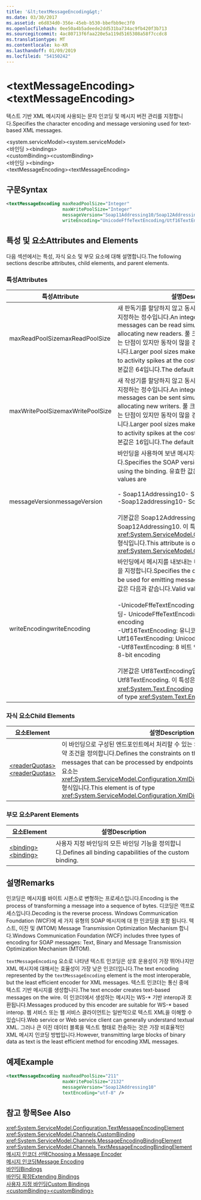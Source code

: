 ```yaml
---
title: '&lt;textMessageEncoding&gt;'
ms.date: 03/30/2017
ms.assetid: e6d834d0-356e-45eb-b530-bbefbb9ec3f0
ms.openlocfilehash: 0ee50a4b5adeede2dd531ba734ac9fb420f3b713
ms.sourcegitcommit: 4ac80713f6faa220e5a119d5165308a58f7ccdc8
ms.translationtype: MT
ms.contentlocale: ko-KR
ms.lasthandoff: 01/09/2019
ms.locfileid: "54150242"
---
```

# <a name="lttextmessageencodinggt"></a><span data-ttu-id="edd15-102">&lt;textMessageEncoding&gt;</span><span class="sxs-lookup"><span data-stu-id="edd15-102">&lt;textMessageEncoding&gt;</span></span>
<span data-ttu-id="edd15-103">텍스트 기반 XML 메시지에 사용되는 문자 인코딩 및 메시지 버전 관리를 지정합니다.</span><span class="sxs-lookup"><span data-stu-id="edd15-103">Specifies the character encoding and message versioning used for text-based XML messages.</span></span>  
  
 <span data-ttu-id="edd15-104">\<system.serviceModel></span><span class="sxs-lookup"><span data-stu-id="edd15-104">\<system.serviceModel></span></span>  
<span data-ttu-id="edd15-105">\<바인딩 ></span><span class="sxs-lookup"><span data-stu-id="edd15-105">\<bindings></span></span>  
<span data-ttu-id="edd15-106">\<customBinding></span><span class="sxs-lookup"><span data-stu-id="edd15-106">\<customBinding></span></span>  
<span data-ttu-id="edd15-107">\<바인딩 ></span><span class="sxs-lookup"><span data-stu-id="edd15-107">\<binding></span></span>  
<span data-ttu-id="edd15-108">\<textMessageEncoding></span><span class="sxs-lookup"><span data-stu-id="edd15-108">\<textMessageEncoding></span></span>  
  
## <a name="syntax"></a><span data-ttu-id="edd15-109">구문</span><span class="sxs-lookup"><span data-stu-id="edd15-109">Syntax</span></span>  
  
```xml  
<textMessageEncoding maxReadPoolSize="Integer"
                     maxWritePoolSize="Integer"
                     messageVersion="Soap11Addressing10/Soap12Addressing10"
                     writeEncoding="UnicodeFffeTextEncoding/Utf16TextEncoding/Utf8TextEncoding" />
```  
  
## <a name="attributes-and-elements"></a><span data-ttu-id="edd15-110">특성 및 요소</span><span class="sxs-lookup"><span data-stu-id="edd15-110">Attributes and Elements</span></span>  
 <span data-ttu-id="edd15-111">다음 섹션에서는 특성, 자식 요소 및 부모 요소에 대해 설명합니다.</span><span class="sxs-lookup"><span data-stu-id="edd15-111">The following sections describe attributes, child elements, and parent elements.</span></span>  
  
### <a name="attributes"></a><span data-ttu-id="edd15-112">특성</span><span class="sxs-lookup"><span data-stu-id="edd15-112">Attributes</span></span>  
  
|<span data-ttu-id="edd15-113">특성</span><span class="sxs-lookup"><span data-stu-id="edd15-113">Attribute</span></span>|<span data-ttu-id="edd15-114">설명</span><span class="sxs-lookup"><span data-stu-id="edd15-114">Description</span></span>|  
|---------------|-----------------|  
|<span data-ttu-id="edd15-115">maxReadPoolSize</span><span class="sxs-lookup"><span data-stu-id="edd15-115">maxReadPoolSize</span></span>|<span data-ttu-id="edd15-116">새 판독기를 할당하지 않고 동시에 읽을 수 있는 메시지 수를 지정하는 정수입니다.</span><span class="sxs-lookup"><span data-stu-id="edd15-116">An integer that specifies how many messages can be read simultaneously without allocating new readers.</span></span> <span data-ttu-id="edd15-117">풀 크기가 커지면 작업 집합이 커지는 단점이 있지만 동작이 많을 경우의 시스템 안정성이 높아집니다.</span><span class="sxs-lookup"><span data-stu-id="edd15-117">Larger pool sizes make the system more tolerant to activity spikes at the cost of a larger working set.</span></span> <span data-ttu-id="edd15-118">기본값은 64입니다.</span><span class="sxs-lookup"><span data-stu-id="edd15-118">The default is 64.</span></span>|  
|<span data-ttu-id="edd15-119">maxWritePoolSize</span><span class="sxs-lookup"><span data-stu-id="edd15-119">maxWritePoolSize</span></span>|<span data-ttu-id="edd15-120">새 작성기를 할당하지 않고 동시에 보낼 수 있는 메시지 수를 지정하는 정수입니다.</span><span class="sxs-lookup"><span data-stu-id="edd15-120">An integer that specifies how many messages can be sent simultaneously without allocating new writers.</span></span> <span data-ttu-id="edd15-121">풀 크기가 커지면 작업 집합이 커지는 단점이 있지만 동작이 많을 경우의 시스템 안정성이 높아집니다.</span><span class="sxs-lookup"><span data-stu-id="edd15-121">Larger pool sizes make the system more tolerant to activity spikes at the cost of a larger working set.</span></span> <span data-ttu-id="edd15-122">기본값은 16입니다.</span><span class="sxs-lookup"><span data-stu-id="edd15-122">The default is 16.</span></span>|  
|<span data-ttu-id="edd15-123">messageVersion</span><span class="sxs-lookup"><span data-stu-id="edd15-123">messageVersion</span></span>|<span data-ttu-id="edd15-124">바인딩을 사용하여 보낸 메시지의 SOAP 버전을 지정합니다.</span><span class="sxs-lookup"><span data-stu-id="edd15-124">Specifies the SOAP version of the messages sent using the binding.</span></span> <span data-ttu-id="edd15-125">유효한 값은 다음과 같습니다.</span><span class="sxs-lookup"><span data-stu-id="edd15-125">Valid values are</span></span><br /><br /> <span data-ttu-id="edd15-126">-   Soap11Addressing10</span><span class="sxs-lookup"><span data-stu-id="edd15-126">-   Soap11Addressing10</span></span><br /><span data-ttu-id="edd15-127">-Soap12addressing10</span><span class="sxs-lookup"><span data-stu-id="edd15-127">-   Soap12Addressing10</span></span><br /><br /> <span data-ttu-id="edd15-128">기본값은 Soap12Addressing10입니다.</span><span class="sxs-lookup"><span data-stu-id="edd15-128">The default is Soap12Addressing10.</span></span> <span data-ttu-id="edd15-129">이 특성은 <xref:System.ServiceModel.Channels.MessageVersion> 형식입니다.</span><span class="sxs-lookup"><span data-stu-id="edd15-129">This attribute is of type <xref:System.ServiceModel.Channels.MessageVersion>.</span></span>|  
|<span data-ttu-id="edd15-130">writeEncoding</span><span class="sxs-lookup"><span data-stu-id="edd15-130">writeEncoding</span></span>|<span data-ttu-id="edd15-131">바인딩에서 메시지를 내보내는 데 사용되는 문자 집합 인코딩을 지정합니다.</span><span class="sxs-lookup"><span data-stu-id="edd15-131">Specifies the character set encoding to be used for emitting messages on the binding.</span></span> <span data-ttu-id="edd15-132">유효한 값은 다음과 같습니다.</span><span class="sxs-lookup"><span data-stu-id="edd15-132">Valid values are</span></span><br /><br /> <span data-ttu-id="edd15-133">-UnicodeFffeTextEncoding: 유니코드 BigEndian 인코딩</span><span class="sxs-lookup"><span data-stu-id="edd15-133">-   UnicodeFffeTextEncoding: Unicode BigEndian encoding</span></span><br /><span data-ttu-id="edd15-134">-Utf16TextEncoding: 유니코드 인코딩</span><span class="sxs-lookup"><span data-stu-id="edd15-134">-   Utf16TextEncoding: Unicode encoding</span></span><br /><span data-ttu-id="edd15-135">-Utf8TextEncoding: 8 비트 인코딩</span><span class="sxs-lookup"><span data-stu-id="edd15-135">-   Utf8TextEncoding: 8-bit encoding</span></span><br /><br /> <span data-ttu-id="edd15-136">기본값은 Utf8TextEncoding입니다.</span><span class="sxs-lookup"><span data-stu-id="edd15-136">The default is Utf8TextEncoding.</span></span> <span data-ttu-id="edd15-137">이 특성은 <xref:System.Text.Encoding> 형식입니다.</span><span class="sxs-lookup"><span data-stu-id="edd15-137">This attribute is of type <xref:System.Text.Encoding>.</span></span>|  
  
### <a name="child-elements"></a><span data-ttu-id="edd15-138">자식 요소</span><span class="sxs-lookup"><span data-stu-id="edd15-138">Child Elements</span></span>  
  
|<span data-ttu-id="edd15-139">요소</span><span class="sxs-lookup"><span data-stu-id="edd15-139">Element</span></span>|<span data-ttu-id="edd15-140">설명</span><span class="sxs-lookup"><span data-stu-id="edd15-140">Description</span></span>|  
|-------------|-----------------|  
|[<span data-ttu-id="edd15-141">\<readerQuotas></span><span class="sxs-lookup"><span data-stu-id="edd15-141">\<readerQuotas></span></span>](https://msdn.microsoft.com/library/3e5e42ff-cef8-478f-bf14-034449239bfd)|<span data-ttu-id="edd15-142">이 바인딩으로 구성된 엔드포인트에서 처리할 수 있는 SOAP 메시지의 복잡성에 대한 제약 조건을 정의합니다.</span><span class="sxs-lookup"><span data-stu-id="edd15-142">Defines the constraints on the complexity of SOAP messages that can be processed by endpoints configured with this binding.</span></span> <span data-ttu-id="edd15-143">이 요소는 <xref:System.ServiceModel.Configuration.XmlDictionaryReaderQuotasElement> 형식입니다.</span><span class="sxs-lookup"><span data-stu-id="edd15-143">This element is of type <xref:System.ServiceModel.Configuration.XmlDictionaryReaderQuotasElement>.</span></span>|  
  
### <a name="parent-elements"></a><span data-ttu-id="edd15-144">부모 요소</span><span class="sxs-lookup"><span data-stu-id="edd15-144">Parent Elements</span></span>  
  
|<span data-ttu-id="edd15-145">요소</span><span class="sxs-lookup"><span data-stu-id="edd15-145">Element</span></span>|<span data-ttu-id="edd15-146">설명</span><span class="sxs-lookup"><span data-stu-id="edd15-146">Description</span></span>|  
|-------------|-----------------|  
|[<span data-ttu-id="edd15-147">\<binding></span><span class="sxs-lookup"><span data-stu-id="edd15-147">\<binding></span></span>](../../../../../docs/framework/misc/binding.md)|<span data-ttu-id="edd15-148">사용자 지정 바인딩의 모든 바인딩 기능을 정의합니다.</span><span class="sxs-lookup"><span data-stu-id="edd15-148">Defines all binding capabilities of the custom binding.</span></span>|  
  
## <a name="remarks"></a><span data-ttu-id="edd15-149">설명</span><span class="sxs-lookup"><span data-stu-id="edd15-149">Remarks</span></span>  
 <span data-ttu-id="edd15-150">인코딩은 메시지를 바이트 시퀀스로 변형하는 프로세스입니다.</span><span class="sxs-lookup"><span data-stu-id="edd15-150">Encoding is the process of transforming a message into a sequence of bytes.</span></span> <span data-ttu-id="edd15-151">디코딩은 역프로세스입니다.</span><span class="sxs-lookup"><span data-stu-id="edd15-151">Decoding is the reverse process.</span></span> <span data-ttu-id="edd15-152">Windows Communication Foundation (WCF)에 세 가지 유형의 SOAP 메시지에 대 한 인코딩을 포함 됩니다. 텍스트, 이진 및 (MTOM) Message Transmission Optimization Mechanism 합니다.</span><span class="sxs-lookup"><span data-stu-id="edd15-152">Windows Communication Foundation (WCF) includes three types of encoding for SOAP messages: Text, Binary and Message Transmission Optimization Mechanism (MTOM).</span></span>  
  
 <span data-ttu-id="edd15-153">`textMessageEncoding` 요소로 나타낸 텍스트 인코딩은 상호 운용성이 가장 뛰어나지만 XML 메시지에 대해서는 효율성이 가장 낮은 인코더입니다.</span><span class="sxs-lookup"><span data-stu-id="edd15-153">The text encoding represented by the `textMessageEncoding` element is the most interoperable, but the least efficient encoder for XML messages.</span></span>  <span data-ttu-id="edd15-154">텍스트 인코더는 통신 중에 텍스트 기반 메시지를 생성합니다.</span><span class="sxs-lookup"><span data-stu-id="edd15-154">The text encoder creates text-based messages on the wire.</span></span> <span data-ttu-id="edd15-155">이 인코더에서 생성하는 메시지는 WS-\* 기반 interop과 호환됩니다.</span><span class="sxs-lookup"><span data-stu-id="edd15-155">Messages produced by this encoder are suitable for WS-\* based interop.</span></span> <span data-ttu-id="edd15-156">웹 서비스 또는 웹 서비스 클라이언트는 일반적으로 텍스트 XML을 이해할 수 있습니다.</span><span class="sxs-lookup"><span data-stu-id="edd15-156">Web service or Web service client can generally understand textual XML.</span></span> <span data-ttu-id="edd15-157">그러나 큰 이진 데이터 블록을 텍스트 형태로 전송하는 것은 가장 비효율적인 XML 메시지 인코딩 방법입니다.</span><span class="sxs-lookup"><span data-stu-id="edd15-157">However, transmitting large blocks of binary data as text is the least efficient method for encoding XML messages.</span></span>  
  
## <a name="example"></a><span data-ttu-id="edd15-158">예제</span><span class="sxs-lookup"><span data-stu-id="edd15-158">Example</span></span>  
  
```xml  
<textMessageEncoding maxReadPoolSize="211"
                     maxWritePoolSize="2132"
                     messageVersion="Soap12Addressing10"
                     textEncoding="utf-8" />
```  
  
## <a name="see-also"></a><span data-ttu-id="edd15-159">참고 항목</span><span class="sxs-lookup"><span data-stu-id="edd15-159">See Also</span></span>  
 <xref:System.ServiceModel.Configuration.TextMessageEncodingElement>  
 <xref:System.ServiceModel.Channels.CustomBinding>  
 <xref:System.ServiceModel.Channels.MessageEncodingBindingElement>  
 <xref:System.ServiceModel.Channels.TextMessageEncodingBindingElement>  
 [<span data-ttu-id="edd15-160">메시지 인코더 선택</span><span class="sxs-lookup"><span data-stu-id="edd15-160">Choosing a Message Encoder</span></span>](../../../../../docs/framework/wcf/feature-details/choosing-a-message-encoder.md)  
 [<span data-ttu-id="edd15-161">메시지 인코딩</span><span class="sxs-lookup"><span data-stu-id="edd15-161">Message Encoding</span></span>](../../../../../docs/framework/configure-apps/file-schema/wcf/message-encoding.md)  
 [<span data-ttu-id="edd15-162">바인딩</span><span class="sxs-lookup"><span data-stu-id="edd15-162">Bindings</span></span>](../../../../../docs/framework/wcf/bindings.md)  
 [<span data-ttu-id="edd15-163">바인딩 확장</span><span class="sxs-lookup"><span data-stu-id="edd15-163">Extending Bindings</span></span>](../../../../../docs/framework/wcf/extending/extending-bindings.md)  
 [<span data-ttu-id="edd15-164">사용자 지정 바인딩</span><span class="sxs-lookup"><span data-stu-id="edd15-164">Custom Bindings</span></span>](../../../../../docs/framework/wcf/extending/custom-bindings.md)  
 [<span data-ttu-id="edd15-165">\<customBinding></span><span class="sxs-lookup"><span data-stu-id="edd15-165">\<customBinding></span></span>](../../../../../docs/framework/configure-apps/file-schema/wcf/custombinding.md)
